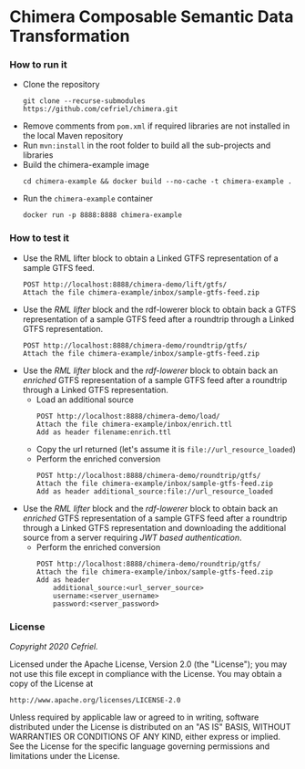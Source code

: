 Chimera Composable Semantic Data Transformation
===

### How to run it
- Clone the repository
    ```
    git clone --recurse-submodules https://github.com/cefriel/chimera.git
    ```
- Remove comments from `pom.xml` if required libraries are not installed in the local Maven repository
- Run `mvn:install` in the root folder to build all the sub-projects and libraries
- Build the chimera-example image
    ```
    cd chimera-example && docker build --no-cache -t chimera-example .
    ```
- Run the `chimera-example` container
    ```
    docker run -p 8888:8888 chimera-example
    ```
### How to test it
- Use the RML lifter block to obtain a Linked GTFS representation of a sample GTFS feed.
    ```
    POST http://localhost:8888/chimera-demo/lift/gtfs/ 
    Attach the file chimera-example/inbox/sample-gtfs-feed.zip
    ```
- Use the _RML lifter_ block and the rdf-lowerer block to obtain back a GTFS representation of a sample GTFS feed after a roundtrip through a Linked GTFS representation.
    ```
    POST http://localhost:8888/chimera-demo/roundtrip/gtfs/ 
    Attach the file chimera-example/inbox/sample-gtfs-feed.zip
    ```
- Use the _RML lifter_ block and the _rdf-lowerer_ block to obtain back an _enriched_ GTFS representation of a sample GTFS feed after a roundtrip through a Linked GTFS representation.
    - Load an additional source
        ```
        POST http://localhost:8888/chimera-demo/load/ 
        Attach the file chimera-example/inbox/enrich.ttl
        Add as header filename:enrich.ttl
        ```
    - Copy the url returned (let's assume it is `file://url_resource_loaded`)
    - Perform the enriched conversion
        ```
        POST http://localhost:8888/chimera-demo/roundtrip/gtfs/ 
        Attach the file chimera-example/inbox/sample-gtfs-feed.zip
        Add as header additional_source:file://url_resource_loaded
        ```
- Use the _RML lifter_ block and the _rdf-lowerer_ block to obtain back an _enriched_ GTFS representation of a sample GTFS feed after a roundtrip through a Linked GTFS representation and downloading the additional source from a server requiring _JWT based authentication_.
    - Perform the enriched conversion
        ```
        POST http://localhost:8888/chimera-demo/roundtrip/gtfs/ 
        Attach the file chimera-example/inbox/sample-gtfs-feed.zip
        Add as header 
            additional_source:<url_server_source>
            username:<server_username>
            password:<server_password>
        ```

### License

_Copyright 2020 Cefriel._

Licensed under the Apache License, Version 2.0 (the "License");
you may not use this file except in compliance with the License.
You may obtain a copy of the License at

    http://www.apache.org/licenses/LICENSE-2.0

Unless required by applicable law or agreed to in writing, software
distributed under the License is distributed on an "AS IS" BASIS,
WITHOUT WARRANTIES OR CONDITIONS OF ANY KIND, either express or implied.
See the License for the specific language governing permissions and
limitations under the License.
